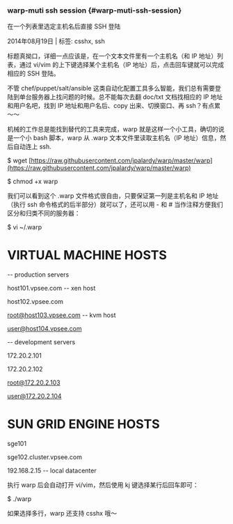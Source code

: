 ### warp-muti ssh session {#warp-muti-ssh-session}

在一个列表里选定主机名后直接 SSH 登陆

2014年08月19日 | 标签: csshx, ssh

标题真拗口，详细一点应该是，在一个文本文件里有一个主机名（和 IP 地址）列表，通过 vi/vim 的上下键选择某个主机名（IP 地址）后，点击回车键就可以完成相应的 SSH 登陆。

不管 chef/puppet/salt/ansible 这类自动化配置工具多么智能，我们总有需要登陆到单台服务器上找问题的时候。总不能每次去翻 doc/txt 文档找相应的 IP 地址和用户名吧，找到 IP 地址和用户名后、copy 出来、切换窗口、再 ssh？有点累～～

机械的工作总是能找到替代的工具来完成，warp 就是这样一个小工具，确切的说是一个小 bash 脚本，warp 从 .warp 文本文件里读取主机名（IP 地址）信息，然后自动连上 ssh.

$ wget [https://raw.githubusercontent.com/jpalardy/warp/master/warp](https://raw.githubusercontent.com/jpalardy/warp/master/warp)

$ chmod +x warp

我们可以看到这个 .warp 文件格式很自由，只要保证第一列是主机名和 IP 地址（执行 ssh 命令格式的后半部分）就可以了，还可以用 - 和 # 当作注释方便我们区分和归类不同的服务器：

$ vi ~/.warp

# VIRTUAL MACHINE HOSTS

-- production servers

host101.vpsee.com -- xen host

host102.vpsee.com

root@host103.vpsee.com -- kvm host

user@host104.vpsee.com

-- development servers

172.20.2.101

172.20.2.102

root@172.20.2.103

user@172.20.2.104

# SUN GRID ENGINE HOSTS

sge101

sge102.cluster.vpsee.com

192.168.2.15 -- local datacenter

执行 warp 后会自动打开 vi/vim，然后使用 kj 键选择某行后回车即可：

$ ./warp

如果选择多行，warp 还支持 csshx 哦～